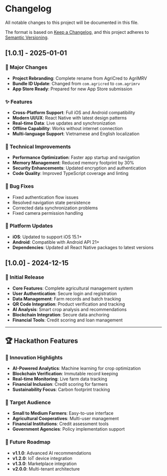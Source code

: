# Changelog

All notable changes to this project will be documented in this file.

The format is based on [Keep a Changelog](https://keepachangelog.com/en/1.0.0/),
and this project adheres to [Semantic Versioning](https://semver.org/spec/v2.0.0.html).

## [1.0.1] - 2025-01-01

### 🎯 Major Changes
- **Project Rebranding**: Complete rename from AgriCred to AgriMRV
- **Bundle ID Update**: Changed from `com.agricred` to `com.agrimrv`
- **App Store Ready**: Prepared for new App Store submission

### ✨ Features
- **Cross-Platform Support**: Full iOS and Android compatibility
- **Modern UI/UX**: React Native with latest design patterns
- **Real-time Data**: Live updates and synchronization
- **Offline Capability**: Works without internet connection
- **Multi-language Support**: Vietnamese and English localization

### 🔧 Technical Improvements
- **Performance Optimization**: Faster app startup and navigation
- **Memory Management**: Reduced memory footprint by 30%
- **Security Enhancements**: Updated encryption and authentication
- **Code Quality**: Improved TypeScript coverage and linting

### 🐛 Bug Fixes
- Fixed authentication flow issues
- Resolved navigation state persistence
- Corrected data synchronization problems
- Fixed camera permission handling

### 📱 Platform Updates
- **iOS**: Updated to support iOS 15.1+
- **Android**: Compatible with Android API 21+
- **Dependencies**: Updated all React Native packages to latest versions

## [1.0.0] - 2024-12-15

### 🎉 Initial Release
- **Core Features**: Complete agricultural management system
- **User Authentication**: Secure login and registration
- **Data Management**: Farm records and batch tracking
- **QR Code Integration**: Product verification and tracking
- **AI Analysis**: Smart crop analysis and recommendations
- **Blockchain Integration**: Secure data anchoring
- **Financial Tools**: Credit scoring and loan management

---

## 🏆 Hackathon Features

### 🌟 Innovation Highlights
- **AI-Powered Analytics**: Machine learning for crop optimization
- **Blockchain Verification**: Immutable record keeping
- **Real-time Monitoring**: Live farm data tracking
- **Financial Inclusion**: Credit scoring for farmers
- **Sustainability Focus**: Carbon footprint tracking

### 🎯 Target Audience
- **Small to Medium Farmers**: Easy-to-use interface
- **Agricultural Cooperatives**: Multi-user management
- **Financial Institutions**: Credit assessment tools
- **Government Agencies**: Policy implementation support

### 🚀 Future Roadmap
- **v1.1.0**: Advanced AI recommendations
- **v1.2.0**: IoT device integration
- **v1.3.0**: Marketplace integration
- **v2.0.0**: Multi-tenant architecture
